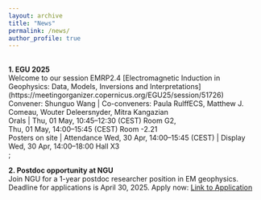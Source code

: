 ```yaml
---
layout: archive
title: "News" 
permalink: /news/ 
author_profile: true
---
```


<br>
<b>1. EGU 2025</b> <br>
Welcome to our session EMRP2.4
[Electromagnetic Induction in Geophysics: Data, Models, Inversions and Interpretations](https://meetingorganizer.copernicus.org/EGU25/session/51726)
<br> Convener: Shunguo Wang | Co-conveners: Paula RulffECS, Matthew J. Comeau, Wouter Deleersnyder, Mitra Kangazian
<br> Orals | Thu, 01 May, 10:45–12:30 (CEST) Room G2, 
<br>         Thu, 01 May, 14:00–15:45 (CEST) Room -2.21
<br> Posters on site | Attendance Wed, 30 Apr, 14:00–15:45 (CEST) | Display Wed, 30 Apr, 14:00–18:00 Hall X3
<br> ;
<br class="line-space">

<b>2. Postdoc opportunity at NGU </b> <br>
Join NGU for a 1-year postdoc researcher position in EM geophysics. Deadline for applications is April 30, 2025.
Apply now: [Link to Application](https://lnkd.in/d4KkVUgZ)

<br>
